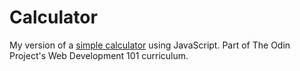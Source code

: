 # Calculator
My version of a [simple calculator](https://heyitsdiego.github.io/etch-a-sketch/) using JavaScript. Part of The Odin Project's Web Development 101 curriculum.